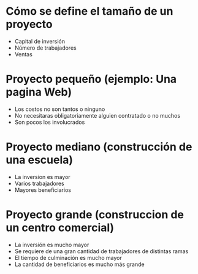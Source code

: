 # Cómo se define el tamaño de un proyecto
- Capital de inversión
- Número de trabajadores
- Ventas
# Proyecto pequeño (ejemplo: Una pagina Web)
- Los costos no son tantos o ninguno
- No necesitaras obligatoriamente alguien contratado o no muchos
- Son pocos los involucrados
# Proyecto mediano (construcción de una escuela)
- La inversion es mayor 
- Varios trabajadores
- Mayores beneficiarios
# Proyecto grande (construccion de un centro comercial)
- La inversión es mucho mayor
- Se requiere de una gran cantidad de trabajadores de distintas ramas
- El tiempo de culminación es mucho mayor
- La cantidad de beneficiarios es mucho más grande